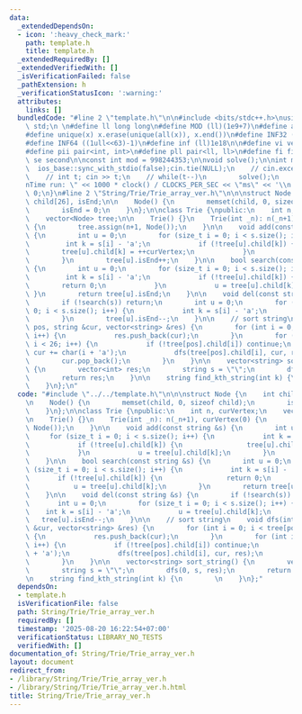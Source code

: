 ```yaml
---
data:
  _extendedDependsOn:
  - icon: ':heavy_check_mark:'
    path: template.h
    title: template.h
  _extendedRequiredBy: []
  _extendedVerifiedWith: []
  _isVerificationFailed: false
  _pathExtension: h
  _verificationStatusIcon: ':warning:'
  attributes:
    links: []
  bundledCode: "#line 2 \"template.h\"\n\n#include <bits/stdc++.h>\nusing namespace\
    \ std;\n \n#define ll long long\n#define MOD (ll)(1e9+7)\n#define all(x) (x).begin(),(x).end()\n\
    #define unique(x) x.erase(unique(all(x)), x.end())\n#define INF32 ((1ull<<31)-1)\n\
    #define INF64 ((1ull<<63)-1)\n#define inf (ll)1e18\n\n#define vi vector<int>\n\
    #define pii pair<int, int>\n#define pll pair<ll, ll>\n#define fi first\n#define\
    \ se second\n\nconst int mod = 998244353;\n\nvoid solve();\n\nint main(){\n  \
    \  ios_base::sync_with_stdio(false);cin.tie(NULL);\n    // cin.exceptions(cin.failbit);\n\
    \    // int t; cin >> t;\n    // while(t--)\n        solve();\n    cerr << \"\\\
    nTime run: \" << 1000 * clock() / CLOCKS_PER_SEC << \"ms\" << '\\n';\n    return\
    \ 0;\n}\n#line 2 \"String/Trie/Trie_array_ver.h\"\n\n\nstruct Node {\n    int\
    \ child[26], isEnd;\n\n    Node() {\n        memset(child, 0, sizeof child);\n\
    \        isEnd = 0;\n    }\n};\n\nclass Trie {\npublic:\n    int n, curVertex;\n\
    \    vector<Node> tree;\n\n    Trie() {}\n    Trie(int _n): n(_n+1), curVertex(0)\
    \ {\n        tree.assign(n+1, Node());\n    }\n\n    void add(const string &s)\
    \ {\n        int u = 0;\n        for (size_t i = 0; i < s.size(); i++) {\n   \
    \         int k = s[i] - 'a';\n            if (!tree[u].child[k]) {\n        \
    \        tree[u].child[k] = ++curVertex;\n            }\n            u = tree[u].child[k];\n\
    \        }\n        tree[u].isEnd++;\n    }\n\n    bool search(const string &s)\
    \ {\n        int u = 0;\n        for (size_t i = 0; i < s.size(); i++) {\n   \
    \         int k = s[i] - 'a';\n            if (!tree[u].child[k]) {\n        \
    \        return 0;\n            }\n            u = tree[u].child[k];\n       \
    \ }\n        return tree[u].isEnd;\n    }\n\n    void del(const string &s) {\n\
    \        if (!search(s)) return;\n        int u = 0;\n        for (size_t i =\
    \ 0; i < s.size(); i++) {\n            int k = s[i] - 'a';\n            u = tree[u].child[k];\n\
    \        }\n        tree[u].isEnd--;\n    }\n\n    // sort string\n    void dfs(int\
    \ pos, string &cur, vector<string> &res) {\n        for (int i = 0; i < tree[pos].isEnd;\
    \ i++) {\n            res.push_back(cur);\n        }\n        for (int i = 0;\
    \ i < 26; i++) {\n            if (!tree[pos].child[i]) continue;\n           \
    \ cur += char(i + 'a');\n            dfs(tree[pos].child[i], cur, res);\n    \
    \        cur.pop_back();\n        }\n    }\n\n    vector<string> sort_string()\
    \ {\n        vector<int> res;\n        string s = \"\";\n        dfs(0, s, res);\n\
    \        return res;\n    }\n\n    string find_kth_string(int k) {\n        \n\
    \    }\n};\n"
  code: "#include \"../../template.h\"\n\n\nstruct Node {\n    int child[26], isEnd;\n\
    \n    Node() {\n        memset(child, 0, sizeof child);\n        isEnd = 0;\n\
    \    }\n};\n\nclass Trie {\npublic:\n    int n, curVertex;\n    vector<Node> tree;\n\
    \n    Trie() {}\n    Trie(int _n): n(_n+1), curVertex(0) {\n        tree.assign(n+1,\
    \ Node());\n    }\n\n    void add(const string &s) {\n        int u = 0;\n   \
    \     for (size_t i = 0; i < s.size(); i++) {\n            int k = s[i] - 'a';\n\
    \            if (!tree[u].child[k]) {\n                tree[u].child[k] = ++curVertex;\n\
    \            }\n            u = tree[u].child[k];\n        }\n        tree[u].isEnd++;\n\
    \    }\n\n    bool search(const string &s) {\n        int u = 0;\n        for\
    \ (size_t i = 0; i < s.size(); i++) {\n            int k = s[i] - 'a';\n     \
    \       if (!tree[u].child[k]) {\n                return 0;\n            }\n \
    \           u = tree[u].child[k];\n        }\n        return tree[u].isEnd;\n\
    \    }\n\n    void del(const string &s) {\n        if (!search(s)) return;\n \
    \       int u = 0;\n        for (size_t i = 0; i < s.size(); i++) {\n        \
    \    int k = s[i] - 'a';\n            u = tree[u].child[k];\n        }\n     \
    \   tree[u].isEnd--;\n    }\n\n    // sort string\n    void dfs(int pos, string\
    \ &cur, vector<string> &res) {\n        for (int i = 0; i < tree[pos].isEnd; i++)\
    \ {\n            res.push_back(cur);\n        }\n        for (int i = 0; i < 26;\
    \ i++) {\n            if (!tree[pos].child[i]) continue;\n            cur += char(i\
    \ + 'a');\n            dfs(tree[pos].child[i], cur, res);\n            cur.pop_back();\n\
    \        }\n    }\n\n    vector<string> sort_string() {\n        vector<int> res;\n\
    \        string s = \"\";\n        dfs(0, s, res);\n        return res;\n    }\n\
    \n    string find_kth_string(int k) {\n        \n    }\n};"
  dependsOn:
  - template.h
  isVerificationFile: false
  path: String/Trie/Trie_array_ver.h
  requiredBy: []
  timestamp: '2025-08-20 16:22:54+07:00'
  verificationStatus: LIBRARY_NO_TESTS
  verifiedWith: []
documentation_of: String/Trie/Trie_array_ver.h
layout: document
redirect_from:
- /library/String/Trie/Trie_array_ver.h
- /library/String/Trie/Trie_array_ver.h.html
title: String/Trie/Trie_array_ver.h
---
```

